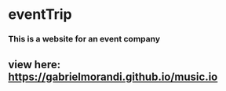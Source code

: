 # eventTrip

### This is a website for an event company

## view here: https://gabrielmorandi.github.io/music.io